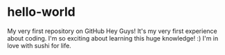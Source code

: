 # hello-world
My very first repository on GitHub
Hey Guys! It's my very first experience about coding. I'm so exciting about learning this huge knowledge! :)
I'm in love with sushi for life.

